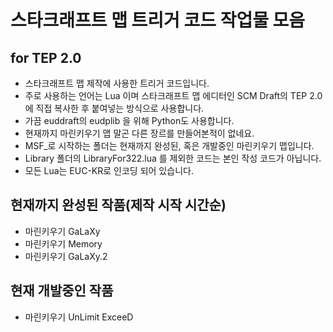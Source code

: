 스타크래프트 맵 트리거 코드 작업물 모음
=============
## for TEP 2.0

+ 스타크래프트 맵 제작에 사용한 트리거 코드입니다.
+ 주로 사용하는 언어는 Lua 이며 스타크래프트 맵 에디터인 SCM Draft의 TEP 2.0에 직접 복사한 후 붙여넣는 방식으로 사용합니다.
+ 가끔 euddraft의 eudplib 을 위해 Python도 사용합니다.
+ 현재까지 마린키우기 맵 말곤 다른 장르를 만들어본적이 없네요.
+ MSF_로 시작하는 폴더는 현재까지 완성된, 혹은 개발중인 마린키우기 맵입니다.
+ Library 폴더의 LibraryFor322.lua 를 제외한 코드는 본인 작성 코드가 아닙니다.
+ 모든 Lua는 EUC-KR로 인코딩 되어 있습니다.

## 현재까지 완성된 작품(제작 시작 시간순)
+ 마린키우기 GaLaXy
+ 마린키우기 Memory
+ 마린키우기 GaLaXy.2

## 현재 개발중인 작품
+ 마린키우기 UnLimit ExceeD
